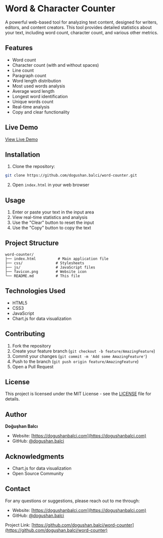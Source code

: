# Word & Character Counter

A powerful web-based tool for analyzing text content, designed for writers, editors, and content creators. This tool provides detailed statistics about your text, including word count, character count, and various other metrics.

## Features

- Word count
- Character count (with and without spaces)
- Line count
- Paragraph count
- Word length distribution
- Most used words analysis
- Average word length
- Longest word identification
- Unique words count
- Real-time analysis
- Copy and clear functionality

## Live Demo

[View Live Demo](https://dogushanbalci.com/tools/word-counter/)

## Installation

1. Clone the repository:
```bash
git clone https://github.com/dogushan.balci/word-counter.git
```

2. Open `index.html` in your web browser

## Usage

1. Enter or paste your text in the input area
2. View real-time statistics and analysis
3. Use the "Clear" button to reset the input
4. Use the "Copy" button to copy the text

## Project Structure

```
word-counter/
├── index.html          # Main application file
├── css/               # Stylesheets
├── js/                # JavaScript files
├── favicon.png        # Website icon
└── README.md          # This file
```

## Technologies Used

- HTML5
- CSS3
- JavaScript
- Chart.js for data visualization

## Contributing

1. Fork the repository
2. Create your feature branch (`git checkout -b feature/AmazingFeature`)
3. Commit your changes (`git commit -m 'Add some AmazingFeature'`)
4. Push to the branch (`git push origin feature/AmazingFeature`)
5. Open a Pull Request

## License

This project is licensed under the MIT License - see the [LICENSE](LICENSE) file for details.

## Author

**Doğuşhan Balcı**
- Website: [https://dogushanbalci.com](https://dogushanbalci.com)
- GitHub: [@dogushan.balci](https://github.com/dogushan.balci)

## Acknowledgments

- Chart.js for data visualization
- Open Source Community

## Contact

For any questions or suggestions, please reach out to me through:
- Website: [https://dogushanbalci.com](https://dogushanbalci.com)
- GitHub: [@dogushan.balci](https://github.com/dogushan.balci)

Project Link: [https://github.com/dogushan.balci/word-counter](https://github.com/dogushan.balci/word-counter) 